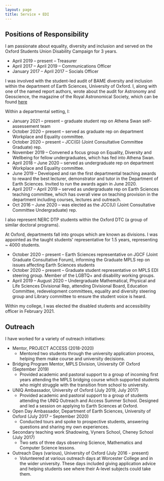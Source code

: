 ```yaml
---
layout: page
title: Service + EDI
---
```

## Positions of Responsibility
I am passionate about equality, diversity and inclusion and served on the Oxford Students Union Disability Campaign for 3 years.
+ April 2019 – present – Treasurer 
+	April 2017 – April 2019 – Communications Officer 
+ January 2017 – April 2017 – Socials Officer

I was involved with the student-led audit of BAME diversity and inclusion within the department of Earth Sciences, University of Oxford. I, along with one of the named report authors, wrote about the audit for Astronomy and Geoscience, the magazine of the Royal Astronomical Society, which can be found [here](https://academic.oup.com/astrogeo/article/61/5/5.40/5906544)

Within a departmental setting, I:
+	January 2021 – present – graduate student rep on Athena Swan self-assessement team
+	October 2020 – present – served as graduate rep on department Workplace and Equality committee. 
+	October 2020 – present – JCC(G) (Joint Consultative Committee Graduate) rep.
+	November 2019 – Convened a focus group on Equality, Diversity and Wellbeing for fellow undergraduates, which has fed into Athena Swan.
+	April 2018 – June 2020 – served as undergraduate rep on department Workplace and Equality committee. 
+	June 2019 – Developed and ran the first departmental teaching awards to reward the best lecturer, demonstrator and tutor in the Department of Earth Sciences. Invited to run the awards again in June 2020.  
+ April 2017 – April 2019 – served as undergraduate rep on Earth Sciences teaching committee, which has overall view on teaching provision in the department including courses, lectures and outreach.
+ Oct 2016 – June 2020 – was elected as the JCC(U) (Joint Consultative Committee Undergraduate) rep.

I also represent NERC DTP students within the Oxford DTC (a group of similar doctoral programs). 

At Oxford, departments fall into groups which are known as divisions. I was appointed as the taught students' representative for 1.5 years, representing ~ 4000 students.
+ October 2020 – present – Earth Sciences representative on JGCF (Joint Graduate Consultative Forum), informing the Graduate MPLS rep on issues affecting Earth Sciences students
+ October 2020 – present – Graduate student representative on MPLS EDI steering group. Member of the LGBTQ+ and disability working groups. 
+ April 2019 – August 2020 – Undergraduate Mathematical, Physical and Life Sciences Divisional Rep, attending Divisional Board, Education Committee, redevelopment committees, equality and diversity steering group and Library committee to ensure the student voice is heard. 

Within my college, I was elected the disabled students and accessibility officer in February 2021.

## Outreach
I have worked for a variety of outreach initiatives:
* Mentor, PROJECT ACCESS (2018-2020)
  * Mentored two students through the university application process, helping them make course and university decisions. 
* Bridging Program Mentor, MPLS Division, University OF Oxford (September 2019)
  * Provided academic and pastoral support to a group of incoming first years attending the MPLS bridging course which supported students who might struggle with the transition from school to university.
* UNIQ Ambassador, University of Oxford (July 2019, July 2017)
  * Provided academic and pastoral support to a group of students attending the UNIQ Outreach and Access Summer School. Designed and led a session on applying to Earth Sciences at Oxford.
* Open Day Ambassador, Department of Earth Sciences, University of Oxford (July 2017 – September 2020)
  * Conducted tours and spoke to prospective students, answering questions and sharing my own experiences.
* Secondary teaching work Shadowing, Vyners School, Cheney School (July 2017)
  * Two sets of three days observing Science, Mathematics and Computer Science lessons.
* Outreach Days (various), University of Oxford (July 2016 - present)
  * Volunteered at various outreach days at Worcester College and in the wider university. These days included giving application advice and helping students see where their A-level subjects could take them.


